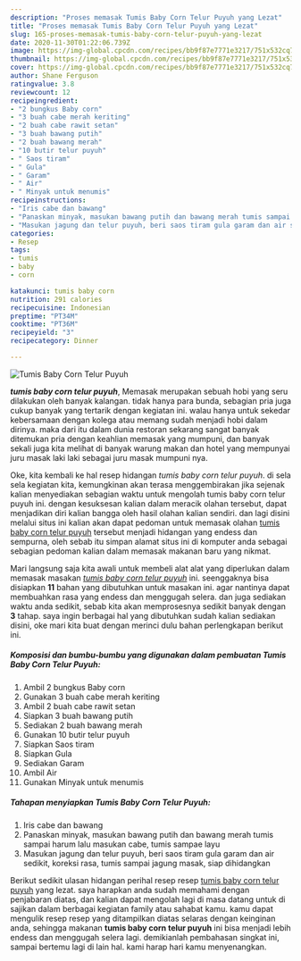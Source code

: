 ```yaml
---
description: "Proses memasak Tumis Baby Corn Telur Puyuh yang Lezat"
title: "Proses memasak Tumis Baby Corn Telur Puyuh yang Lezat"
slug: 165-proses-memasak-tumis-baby-corn-telur-puyuh-yang-lezat
date: 2020-11-30T01:22:06.739Z
image: https://img-global.cpcdn.com/recipes/bb9f87e7771e3217/751x532cq70/tumis-baby-corn-telur-puyuh-foto-resep-utama.jpg
thumbnail: https://img-global.cpcdn.com/recipes/bb9f87e7771e3217/751x532cq70/tumis-baby-corn-telur-puyuh-foto-resep-utama.jpg
cover: https://img-global.cpcdn.com/recipes/bb9f87e7771e3217/751x532cq70/tumis-baby-corn-telur-puyuh-foto-resep-utama.jpg
author: Shane Ferguson
ratingvalue: 3.8
reviewcount: 12
recipeingredient:
- "2 bungkus Baby corn"
- "3 buah cabe merah keriting"
- "2 buah cabe rawit setan"
- "3 buah bawang putih"
- "2 buah bawang merah"
- "10 butir telur puyuh"
- " Saos tiram"
- " Gula"
- " Garam"
- " Air"
- " Minyak untuk menumis"
recipeinstructions:
- "Iris cabe dan bawang"
- "Panaskan minyak, masukan bawang putih dan bawang merah tumis sampai harum lalu masukan cabe, tumis sampae layu"
- "Masukan jagung dan telur puyuh, beri saos tiram gula garam dan air sedikit, koreksi rasa, tumis sampai jagung masak, siap dihidangkan"
categories:
- Resep
tags:
- tumis
- baby
- corn

katakunci: tumis baby corn 
nutrition: 291 calories
recipecuisine: Indonesian
preptime: "PT34M"
cooktime: "PT36M"
recipeyield: "3"
recipecategory: Dinner

---
```



![Tumis Baby Corn Telur Puyuh](https://img-global.cpcdn.com/recipes/bb9f87e7771e3217/751x532cq70/tumis-baby-corn-telur-puyuh-foto-resep-utama.jpg)

<b><i>tumis baby corn telur puyuh</i></b>, Memasak merupakan sebuah hobi yang seru dilakukan oleh banyak kalangan. tidak hanya para bunda, sebagian pria juga cukup banyak yang tertarik dengan kegiatan ini. walau hanya untuk sekedar kebersamaan dengan kolega atau memang sudah menjadi hobi dalam dirinya. maka dari itu dalam dunia restoran sekarang sangat banyak ditemukan pria dengan keahlian memasak yang mumpuni, dan banyak sekali juga kita melihat di banyak warung makan dan hotel yang mempunyai juru masak laki laki sebagai juru masak mumpuni nya.



Oke, kita kembali ke hal resep hidangan <i>tumis baby corn telur puyuh</i>. di sela sela kegiatan kita, kemungkinan akan terasa menggembirakan jika sejenak kalian menyediakan sebagian waktu untuk mengolah tumis baby corn telur puyuh ini. dengan kesuksesan kalian dalam meracik olahan tersebut, dapat menjadikan diri kalian bangga oleh hasil olahan kalian sendiri. dan lagi disini melalui situs ini kalian akan dapat pedoman untuk memasak olahan <u>tumis baby corn telur puyuh</u> tersebut menjadi hidangan yang endess dan sempurna, oleh sebab itu simpan alamat situs ini di komputer anda sebagai sebagian pedoman kalian dalam memasak makanan baru yang nikmat.


Mari langsung saja kita awali untuk membeli alat alat yang diperlukan dalam memasak masakan <u><i>tumis baby corn telur puyuh</i></u> ini. seenggaknya bisa disiapkan <b>11</b> bahan yang dibutuhkan untuk masakan ini. agar nantinya dapat membuahkan rasa yang endess dan menggugah selera. dan juga sediakan waktu anda sedikit, sebab kita akan memprosesnya sedikit banyak dengan <b>3</b> tahap. saya ingin berbagai hal yang dibutuhkan sudah kalian sediakan disini, oke mari kita buat dengan merinci dulu bahan perlengkapan berikut ini.

<!--inarticleads1-->

##### Komposisi dan bumbu-bumbu yang digunakan dalam pembuatan Tumis Baby Corn Telur Puyuh:

1. Ambil 2 bungkus Baby corn
1. Gunakan 3 buah cabe merah keriting
1. Ambil 2 buah cabe rawit setan
1. Siapkan 3 buah bawang putih
1. Sediakan 2 buah bawang merah
1. Gunakan 10 butir telur puyuh
1. Siapkan  Saos tiram
1. Siapkan  Gula
1. Sediakan  Garam
1. Ambil  Air
1. Gunakan  Minyak untuk menumis




<!--inarticleads2-->

##### Tahapan menyiapkan Tumis Baby Corn Telur Puyuh:

1. Iris cabe dan bawang
1. Panaskan minyak, masukan bawang putih dan bawang merah tumis sampai harum lalu masukan cabe, tumis sampae layu
1. Masukan jagung dan telur puyuh, beri saos tiram gula garam dan air sedikit, koreksi rasa, tumis sampai jagung masak, siap dihidangkan




Berikut sedikit ulasan hidangan perihal resep resep <u>tumis baby corn telur puyuh</u> yang lezat. saya harapkan anda sudah memahami dengan penjabaran diatas, dan kalian dapat mengolah lagi di masa datang untuk di sajikan dalam berbagai kegiatan family atau sahabat kamu. kamu dapat mengulik resep resep yang ditampilkan diatas selaras dengan keinginan anda, sehingga makanan <b>tumis baby corn telur puyuh</b> ini bisa menjadi lebih endess dan menggugah selera lagi. demikianlah pembahasan singkat ini, sampai bertemu lagi di lain hal. kami harap hari kamu menyenangkan.
